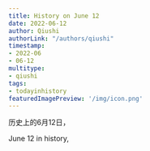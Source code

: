 ```yaml
---
title: History on June 12
date: 2022-06-12
author: Qiushi 
authorLink: "/authors/qiushi"
timestamp: 
- 2022-06
- 06-12
multitype: 
- qiushi
tags: 
- todayinhistory
featuredImagePreview: '/img/icon.png'
---
```









历史上的6月12日，

June 12 in history, 

<!--more-->

